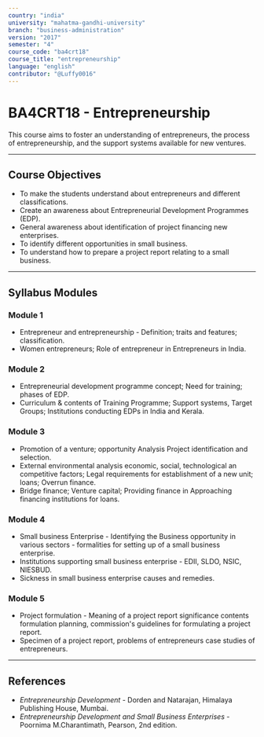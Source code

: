 ```yaml
---
country: "india"
university: "mahatma-gandhi-university"
branch: "business-administration"
version: "2017"
semester: "4"
course_code: "ba4crt18"
course_title: "entrepreneurship"
language: "english"
contributor: "@Luffy0016"
---
```

# BA4CRT18 - Entrepreneurship

This course aims to foster an understanding of entrepreneurs, the process of entrepreneurship, and the support systems available for new ventures.

---
## Course Objectives

* To make the students understand about entrepreneurs and different classifications.
* Create an awareness about Entrepreneurial Development Programmes (EDP).
* General awareness about identification of project financing new enterprises.
* To identify different opportunities in small business.
* To understand how to prepare a project report relating to a small business.

---
## Syllabus Modules

### Module 1
* Entrepreneur and entrepreneurship - Definition; traits and features; classification.
* Women entrepreneurs; Role of entrepreneur in Entrepreneurs in India.

### Module 2
* Entrepreneurial development programme concept; Need for training; phases of EDP.
* Curriculum & contents of Training Programme; Support systems, Target Groups; Institutions conducting EDPs in India and Kerala.

### Module 3
* Promotion of a venture; opportunity Analysis Project identification and selection.
* External environmental analysis economic, social, technological an competitive factors; Legal requirements for establishment of a new unit; loans; Overrun finance.
* Bridge finance; Venture capital; Providing finance in Approaching financing institutions for loans.

### Module 4
* Small business Enterprise - Identifying the Business opportunity in various sectors - formalities for setting up of a small business enterprise.
* Institutions supporting small business enterprise - EDII, SLDO, NSIC, NIESBUD.
* Sickness in small business enterprise causes and remedies.

### Module 5
* Project formulation - Meaning of a project report significance contents formulation planning, commission's guidelines for formulating a project report.
* Specimen of a project report, problems of entrepreneurs case studies of entrepreneurs.

---
## References
* *Entrepreneurship Development* - Dorden and Natarajan, Himalaya Publishing House, Mumbai.
* *Entrepreneurship Development and Small Business Enterprises* - Poornima M.Charantimath, Pearson, 2nd edition.